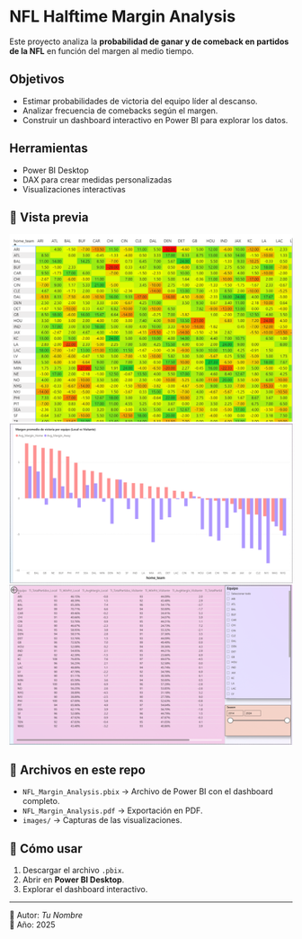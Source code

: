 # NFL Halftime Margin Analysis 

Este proyecto analiza la **probabilidad de ganar y de comeback en partidos de la NFL** en función del margen al medio tiempo.

## Objetivos
- Estimar probabilidades de victoria del equipo líder al descanso.
- Analizar frecuencia de comebacks según el margen.
- Construir un dashboard interactivo en Power BI para explorar los datos.

## Herramientas
- Power BI Desktop
- DAX para crear medidas personalizadas
- Visualizaciones interactivas

## 📸 Vista previa
![Mapa de calor al medio tiempo](images/Heatmap_HT.png)
![Gráfica de Barras con el Margen](images/Margen_AVRG.png)
![Tabla Interactiva](images/Tabla_Interactiva.png)

## 📂 Archivos en este repo
- `NFL_Margin_Analysis.pbix` → Archivo de Power BI con el dashboard completo.
- `NFL_Margin_Analysis.pdf` → Exportación en PDF.
- `images/` → Capturas de las visualizaciones.

## 🚀 Cómo usar
1. Descargar el archivo `.pbix`.
2. Abrir en **Power BI Desktop**.
3. Explorar el dashboard interactivo.

---
👤 Autor: *Tu Nombre*  
📅 Año: 2025

